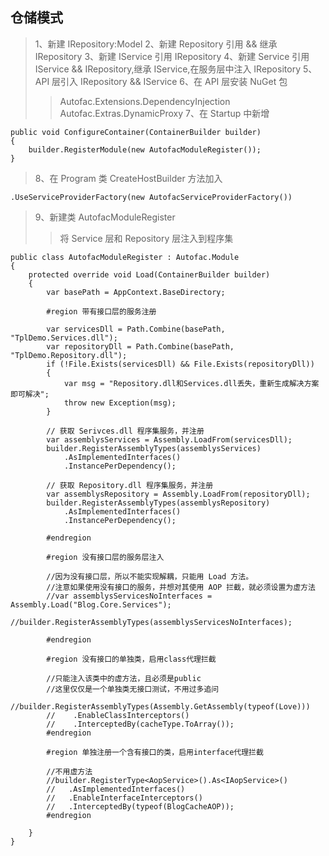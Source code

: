 ﻿## 仓储模式
> 1、新建 IRepository:Model
> 2、新建 Repository 引用 && 继承 IRepository
> 3、新建 IService 引用 IRepository
> 4、新建 Service 引用 IService && IRepository,继承 IService,在服务层中注入 IRepository
> 5、API 层引入 IRepository && IService
> 6、在 API 层安装 NuGet 包 
>> Autofac.Extensions.DependencyInjection
>> Autofac.Extras.DynamicProxy
> 7、在 Startup 中新增

```
public void ConfigureContainer(ContainerBuilder builder)
{
	builder.RegisterModule(new AutofacModuleRegister());
}
```

> 8、在 Program 类 CreateHostBuilder 方法加入

```
.UseServiceProviderFactory(new AutofacServiceProviderFactory())
```

> 9、新建类 AutofacModuleRegister
>> 将 Service 层和 Repository 层注入到程序集

```
public class AutofacModuleRegister : Autofac.Module
{
    protected override void Load(ContainerBuilder builder)
    {
        var basePath = AppContext.BaseDirectory;

        #region 带有接口层的服务注册

        var servicesDll = Path.Combine(basePath, "TplDemo.Services.dll");
        var repositoryDll = Path.Combine(basePath, "TplDemo.Repository.dll");
        if (!File.Exists(servicesDll) && File.Exists(repositoryDll))
        {
            var msg = "Repository.dll和Services.dll丢失，重新生成解决方案即可解决";
            throw new Exception(msg);
        }

        // 获取 Serivces.dll 程序集服务，并注册
        var assemblysServices = Assembly.LoadFrom(servicesDll);
        builder.RegisterAssemblyTypes(assemblysServices)
            .AsImplementedInterfaces()
            .InstancePerDependency();

        // 获取 Repository.dll 程序集服务，并注册
        var assemblysRepository = Assembly.LoadFrom(repositoryDll);
        builder.RegisterAssemblyTypes(assemblysRepository)
            .AsImplementedInterfaces()
            .InstancePerDependency();

        #endregion

        #region 没有接口层的服务层注入

        //因为没有接口层，所以不能实现解耦，只能用 Load 方法。
        //注意如果使用没有接口的服务，并想对其使用 AOP 拦截，就必须设置为虚方法
        //var assemblysServicesNoInterfaces = Assembly.Load("Blog.Core.Services");
        //builder.RegisterAssemblyTypes(assemblysServicesNoInterfaces);

        #endregion

        #region 没有接口的单独类，启用class代理拦截

        //只能注入该类中的虚方法，且必须是public
        //这里仅仅是一个单独类无接口测试，不用过多追问
        //builder.RegisterAssemblyTypes(Assembly.GetAssembly(typeof(Love)))
        //    .EnableClassInterceptors()
        //    .InterceptedBy(cacheType.ToArray());
        #endregion

        #region 单独注册一个含有接口的类，启用interface代理拦截

        //不用虚方法
        //builder.RegisterType<AopService>().As<IAopService>()
        //   .AsImplementedInterfaces()
        //   .EnableInterfaceInterceptors()
        //   .InterceptedBy(typeof(BlogCacheAOP));
        #endregion

    }
}
```

